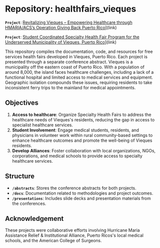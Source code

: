 # Repository: healthfairs_vieques
**`Project`**: [Revitalizing Vieques – Empowering Healthcare through HMARIA/ACS’s Operation Giving Back Puerto Rico](conference_abstract_1.pdf)](link)

**`Project`**: [Student Coordinated Specialty Health Fair Program for the Underserved Municipality of Vieques, Puerto Rico](conference_abstract_1.pdf)](link)

This repository compiles the documentation, code, and resources for free services health fairs developed in Vieques, Puerto Rico. Each project is presented through a separate conference abstract. Vieques is a  municipality off the eastern coast of Puerto Rico. With a population of around 8,000, the island faces healthcare challenges, including a lack of a functional hospital and limited access to medical services and equipment. Geographic isolation compounds these issues, requiring residents to take inconsistent ferry trips to the mainland for medical appointments. 

## Objectives
1. **Access to healthcare**: Organize Specialty Health Fairs to address the healthcare needs of Vieques's residents, reducing the gap in access to specialist healthcare services.
2. **Student Involvement**: Engage medical students, residents, and physicians in volunteer work within rural community-based settings to enhance healthcare outcomes and promote the well-being of Vieques residents.
3. **Develop Alliances**: Foster collaboration with local organizations, NGOs, corporations, and medical schools to provide access to specialty healthcare services.

## Structure
- **`/abstracts`**: Stores the conference abstracts for both projects.
- **`/docs`**: Documentation related to methodologies and project outcomes.
- **`/presentations`**: Includes slide decks and presentation materials from the conferences.

## Acknowledgement

These projects were collaborative efforts involving Hurricane Maria Assistance Relief & Institutional Alliance, Puerto Ricos's local medical schools, and the American College of Surgeons.
